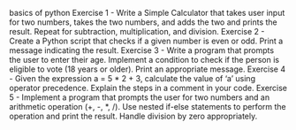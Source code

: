 basics of python 
Exercise 1 - Write a Simple Calculator that takes user input for two numbers, takes the two numbers, and adds the two and prints the result. Repeat for subtraction, multiplication, and division.
Exercise 2 - Create a Python script that checks if a given number is even or odd. Print a message indicating the result.
Exercise 3 - Write a program that prompts the user to enter their age. Implement a condition to check if the person is eligible to vote (18 years or older). Print an appropriate message.
Exercise 4 - Given the expression a = 5 * 2 + 3, calculate the value of ‘a’ using operator precedence. Explain the steps in a comment in your code.
Exercise 5 - Implement a program that prompts the user for two numbers and an arithmetic operation (+, -, *, /). Use nested if-else statements to perform the operation and print the result. Handle division by zero appropriately.
